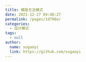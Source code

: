 ```yaml
---
title: 模版方法模式
date: 2021-12-27 04:48:27
permalink: /pages/1d798e/
categories: 
  - 设计模式
tags: 
  - null
author: 
  name: xugaoyi
  link: https://github.com/xugaoyi
---
```

